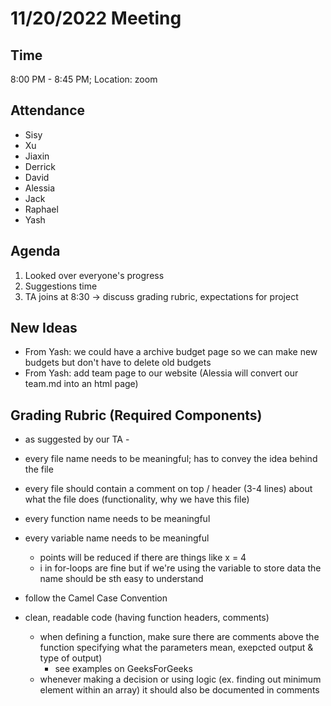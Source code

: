# 11/20/2022 Meeting 

## Time
8:00 PM - 8:45 PM; Location: zoom 

## Attendance
- Sisy
- Xu
- Jiaxin
- Derrick
- David
- Alessia
- Jack
- Raphael
- Yash

## Agenda
1. Looked over everyone's progress
2. Suggestions time
3. TA joins at 8:30 -> discuss grading rubric, expectations for project

## New Ideas
- From Yash: we could have a archive budget page so we can make new budgets but don't have to delete old budgets
- From Yash: add team page to our website (Alessia will convert our team.md into an html page)

## Grading Rubric (Required Components)
- as suggested by our TA -

- every file name needs to be meaningful; has to convey the idea behind the file
- every file should contain a comment on top / header (3-4 lines) about what the file does (functionality, why we have this file)
- every function name needs to be meaningful
- every variable name needs to be meaningful
  - points will be reduced if there are things like x = 4
  - i in for-loops are fine but if we're using the variable to store data the name should be sth easy to understand
- follow the Camel Case Convention
- clean, readable code (having function headers, comments)
  - when defining a function, make sure there are comments above the function specifying what the parameters mean, exepcted output & type of output)
    - see examples on GeeksForGeeks
  - whenever making a decision or using logic (ex. finding out minimum element within an array) it should also be documented in comments
